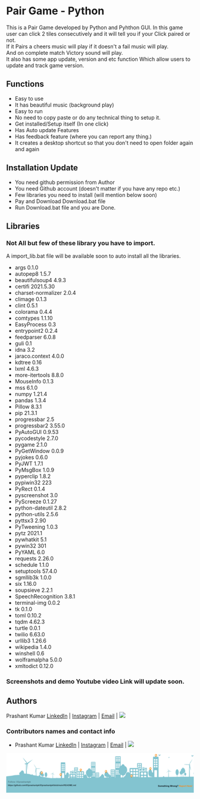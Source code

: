 # Pair Game - Python

This is a Pair Game developed by Python and Pyhthon GUI. In this game user can click 2 tiles consecutively and it will tell you if your
Click paired or not.  <br>
If it Pairs a cheers music will play if it doesn't a fail music will play. <br>
And on complete match Victory sound will play.<br>
It also has some app update, version and etc function Which allow users to update and track game version. 

## Functions
- Easy to use
- It has beautiful music (background play)
- Easy to run
- No need to copy paste or do any technical thing to setup it.
- Get installed/Setup itself (In one click)
- Has Auto update Features 
- Has feedback feature (where you can report any thing.)
- It creates a desktop shortcut so that you don't need to open folder again and again

## Installation Update
- You need github permission from Author
- You need Github account (doesn't matter if you have any repo etc.)
- Few libraries you need to install (will mention below soon)
- Pay and Download Download.bat file
- Run Download.bat file and you are Done.


## Libraries

### Not All but few of these library you have to import.

A import_lib.bat file will be available soon to auto install all the libraries.

- args               0.1.0
- autopep8           1.5.7
- beautifulsoup4     4.9.3
- certifi            2021.5.30
- charset-normalizer 2.0.4
- climage            0.1.3
- clint              0.5.1
- colorama           0.4.4
- comtypes           1.1.10
- EasyProcess        0.3
- entrypoint2        0.2.4
- feedparser         6.0.8
- guli               0.1
- idna               3.2
- jaraco.context     4.0.0
- kdtree             0.16
- lxml               4.6.3
- more-itertools     8.8.0
- MouseInfo          0.1.3
- mss                6.1.0
- numpy              1.21.4
- pandas             1.3.4
- Pillow             8.3.1
- pip                21.3.1
- progressbar        2.5
- progressbar2       3.55.0
- PyAutoGUI          0.9.53
- pycodestyle        2.7.0
- pygame             2.1.0
- PyGetWindow        0.0.9
- pyjokes            0.6.0
- PyJWT              1.7.1
- PyMsgBox           1.0.9
- pyperclip          1.8.2
- pypiwin32          223
- PyRect             0.1.4
- pyscreenshot       3.0
- PyScreeze          0.1.27
- python-dateutil    2.8.2
- python-utils       2.5.6
- pyttsx3            2.90
- PyTweening         1.0.3
- pytz               2021.1
- pywhatkit          5.1
- pywin32            301
- PyYAML             6.0
- requests           2.26.0
- schedule           1.1.0
- setuptools         57.4.0
- sgmllib3k          1.0.0
- six                1.16.0
- soupsieve          2.2.1
- SpeechRecognition  3.8.1
- terminal-img       0.0.2
- tk                 0.1.0
- toml               0.10.2
- tqdm               4.62.3
- turtle             0.0.1
- twilio             6.63.0
- urllib3            1.26.6
- wikipedia          1.4.0
- winshell           0.6
- wolframalpha       5.0.0
- xmltodict          0.12.0


### Screenshots and demo Youtube video Link will update soon.


## Authors

Prashant Kumar [LinkedIn](https://www.linkedin.com/in/03prashantpk/) | [Instagram](https://instagram.com/prashantpkumar) | [Email](https://tinyurl.com/mailPK) | ![](https://komarev.com/ghpvc/?username=03prashantpk&color=red)<br>


### Contributors names and contact info

-   Prashant Kumar [LinkedIn](https://www.linkedin.com/in/03prashantpk/) | [Instagram](https://instagram.com/prashantpkumar) | [Email](https://tinyurl.com/mailPK) | ![](https://komarev.com/ghpvc/?username=03prashantpk&color=red)<br>


<a href="https://www.linkedin.com/in/03prashantpk/">

![](https://github.com/03prashantpk/03prashantpk/blob/main/assets/footer2.png)

</a>
